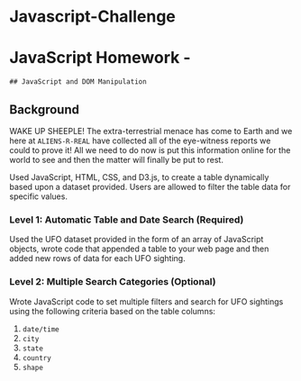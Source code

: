 # Javascript-Challenge

# JavaScript Homework - 
	## JavaScript and DOM Manipulation

## Background

WAKE UP SHEEPLE! The extra-terrestrial menace has come to Earth and we here at `ALIENS-R-REAL` have collected all of the eye-witness reports we could to prove it! All we need to do now is put this information online for the world to see and then the matter will finally be put to rest.

Used JavaScript, HTML, CSS, and D3.js, to create a table dynamically based upon a dataset provided. Users are allowed to filter the table data for specific values.


### Level 1: Automatic Table and Date Search (Required)

Used the UFO dataset provided in the form of an array of JavaScript objects, wrote code that appended a table to your web page and then added new rows of data for each UFO sighting.

### Level 2: Multiple Search Categories (Optional)

Wrote JavaScript code to set multiple filters and search for UFO sightings using the following criteria based on the table columns:
  1. `date/time`
  2. `city`
  3. `state`
  4. `country`
  5. `shape`
